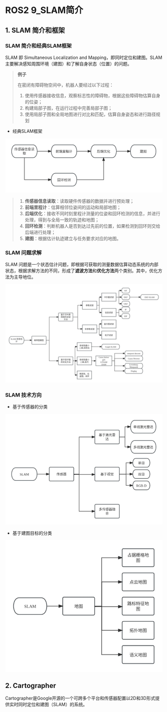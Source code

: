 # ROS2 9_SLAM简介

## 1. SLAM 简介和框架

### SLAM 简介和经典SLAM框架 

SLAM 即 Simultaneous Localization and Mapping，即同时定位和建图。SLAM 主要解决感知周围环境（建图）和了解自身状态（位置）的问题。

> **例子**
>
> 在密闭有障碍物空间中，机器人要经过以下过程：
>
> 1. 使用传感器接收信息，观察标志性的障碍物，根据这些障碍物估算自身的位姿；
> 2. 构建局部子图，在运行过程中完善局部子图；
> 3. 使用局部子图和全局地图进行对比和匹配，估算自身姿态和进行路径规划

- 经典SLAM框架

![NULL](picture_1.jpg)

> 1. **传感器信息读取**：读取硬件传感器的数据并进行预处理；
> 2. **前端里程计**：估算相邻位姿间的运动和局部地图；
> 3. **后端优化**：接收不同时刻里程计测量的位姿和回环检测的信息，并进行处理，得到与全局一致的轨迹和地图；
> 4. **回环检测**：判断机器人是否到达过先前的位置，如果检测到回环则交给后端进行处理；
> 5. **建图**：根据估计轨迹建立与任务要求对应的地图。

### SLAM 问题求解

SLAM 问题是一个状态估计问题，即根据可获取的测量数据估算动态系统的内部状态，根据求解方法的不同，形成了**滤波方法**和**优化方法**两个类别。其中，优化方法为主导地位。

![NULL](picture_2.jpg)

### SLAM 技术方向

- 基于传感器的分类

![NULL](picture_3.jpg)

- 基于建图目标的分类

![NULL](picture_4.jpg)

## 2. Cartographer 

Cartographer是Google开源的一个可跨多个平台和传感器配置以2D和3D形式提供实时同时定位和建图（SLAM）的系统。
